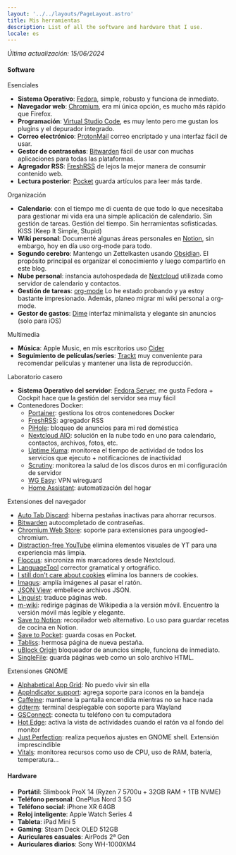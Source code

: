 ```yaml
---
layout: '../../layouts/PageLayout.astro'
title: Mis herramientas
description: List of all the software and hardware that I use.
locale: es
---
```


*Última actualización: 15/06/2024*

#### Software

Esenciales
- **Sistema Operativo**: [Fedora](https://getfedora.org/), simple, robusto y funciona de inmediato.
- **Navegador web**: [Chromium](https://chromium.woolyss.com/download/), era mi única opción, es mucho más rápido que Firefox.
- **Programación**: [Virtual Studio Code](https://code.visualstudio.com/), es muy lento pero me gustan los plugins y el depurador integrado.
- **Correo electrónico**: [ProtonMail](https://protonmail.com/) correo encriptado y una interfaz fácil de usar.
- **Gestor de contraseñas**: [Bitwarden](https://bitwarden.com/) fácil de usar con muchas aplicaciones para todas las plataformas.
- **Agregador RSS**: [FreshRSS](https://www.freshrss.org/) de lejos la mejor manera de consumir contenido web.
- **Lectura posterior**: [Pocket](https://getpocket.com/home) guarda artículos para leer más tarde.

Organización
- **Calendario**: con el tiempo me di cuenta de que todo lo que necesitaba para gestionar mi vida era una simple aplicación de calendario. Sin gestión de tareas. Gestión del tiempo. Sin herramientas sofisticadas. KISS (Keep It Simple, Stupid)
- **Wiki personal**: Documenté algunas áreas personales en [Notion](https://www.notion.so/), sin embargo, hoy en día uso org-mode para todo.
- **Segundo cerebro**: Mantengo un Zettelkasten usando [Obsidian](https://obsidian.md/). El propósito principal es organizar el conocimiento y luego compartirlo en este blog.
- **Nube personal**: instancia autohospedada de [Nextcloud](https://github.com/nextcloud/server) utilizada como servidor de calendario y contactos.
- **Gestión de tareas**: [org-mode](https://orgmode.org/) Lo he estado probando y ya estoy bastante impresionado. Además, planeo migrar mi wiki personal a org-mode.
- **Gestor de gastos**: [Dime](https://apps.apple.com/us/app/dime-budgets-and-expenses/id1635280255) interfaz minimalista y elegante sin anuncios (solo para iOS)

Multimedia
- **Música**: Apple Music, en mis escritorios uso [Cider](https://cider.sh/)
- **Seguimiento de películas/series**: [Trackt](https://trakt.tv/) muy conveniente para recomendar películas y mantener una lista de reproducción.

Laboratorio casero
- **Sistema Operativo del servidor**: [Fedora Server](https://getfedora.org/server), me gusta Fedora + Cockpit hace que la gestión del servidor sea muy fácil
- Contenedores Docker:
  - [Portainer](https://www.portainer.io/): gestiona los otros contenedores Docker
  - [FreshRSS](https://www.freshrss.org/): agregador RSS
  - [PiHole](https://pi-hole.net/): bloqueo de anuncios para mi red doméstica
  - [Nextcloud AIO](https://github.com/nextcloud/all-in-one): solución en la nube todo en uno para calendario, contactos, archivos, fotos, etc.
  - [Uptime Kuma](https://uptime.kuma.pet/): monitorea el tiempo de actividad de todos los servicios que ejecuto + notificaciones de inactividad
  - [Scrutiny](https://github.com/AnalogJ/scrutiny): monitorea la salud de los discos duros en mi configuración de servidor
  - [WG Easy](https://github.com/wg-easy/wg-easy): VPN wireguard
  - [Home Assistant](https://www.home-assistant.io/): automatización del hogar

Extensiones del navegador
- [Auto Tab Discard](https://chrome.google.com/webstore/detail/auto-tab-discard/jhnleheckmknfcgijgkadoemagpecfol): hiberna pestañas inactivas para ahorrar recursos.
- [Bitwarden](https://chrome.google.com/webstore/detail/bitwarden-free-password-m/nngceckbapebfimnlniiiahkandclblb) autocompletado de contraseñas.
- [Chromium Web Store](https://github.com/NeverDecaf/chromium-web-store): soporte para extensiones para ungoogled-chromium.
- [Distraction-free YouTube](https://chrome.google.com/webstore/detail/df-tube-distraction-free/mjdepdfccjgcndkmemponafgioodelna) elimina elementos visuales de YT para una experiencia más limpia.
- [Floccus](https://chrome.google.com/webstore/detail/floccus-bookmarks-sync/fnaicdffflnofjppbagibeoednhnbjhg): sincroniza mis marcadores desde Nextcloud.
- [LanguageTool](https://chrome.google.com/webstore/detail/grammar-checker-paraphras/oldceeleldhonbafppcapldpdifcinji) corrector gramatical y ortográfico.
- [I still don't care about cookies](https://chrome.google.com/webstore/detail/i-still-dont-care-about-c/edibdbjcniadpccecjdfdjjppcpchdlm) elimina los banners de cookies.
- [Imagus](https://chrome.google.com/webstore/detail/imagus/immpkjjlgappgfkkfieppnmlhakdmaab): amplía imágenes al pasar el ratón.
- [JSON View](https://chrome.google.com/webstore/detail/jsonview/gmegofmjomhknnokphhckolhcffdaihd): embellece archivos JSON.
- [Linguist](https://chrome.google.com/webstore/detail/linguist-web-pages-transl/gbefmodhlophhakmoecijeppjblibmie): traduce páginas web.
- [m-wiki](https://chrome.google.com/webstore/detail/m-wiki/ibnmikddaopgfbbngcgcfmanjfgbcopf): redirige páginas de Wikipedia a la versión móvil. Encuentro la versión móvil más legible y elegante.
- [Save to Notion](https://chrome.google.com/webstore/detail/save-to-notion/ldmmifpegigmeammaeckplhnjbbpccmm): recopilador web alternativo. Lo uso para guardar recetas de cocina en Notion.
- [Save to Pocket](https://chrome.google.com/webstore/detail/save-to-pocket/niloccemoadcdkdjlinkgdfekeahmflj): guarda cosas en Pocket.
- [Tabliss](https://chrome.google.com/webstore/detail/tabliss-a-beautiful-new-t/hipekcciheckooncpjeljhnekcoolahp): hermosa página de nueva pestaña.
- [uBlock Origin](https://chrome.google.com/webstore/detail/ublock-origin/cjpalhdlnbpafiamejdnhcphjbkeiagm) bloqueador de anuncios simple, funciona de inmediato.
- [SingleFile](https://github.com/gildas-lormeau/SingleFile): guarda páginas web como un solo archivo HTML.

Extensiones GNOME
- [Alphabetical App Grid](https://extensions.gnome.org/extension/4269/alphabetical-app-grid/): No puedo vivir sin ella
- [AppIndicator support](https://extensions.gnome.org/extension/615/appindicator-support/): agrega soporte para iconos en la bandeja
- [Caffeine](https://extensions.gnome.org/extension/517/caffeine/): mantiene la pantalla encendida mientras no se hace nada
- [ddterm](https://extensions.gnome.org/extension/3780/ddterm/): terminal desplegable con soporte para Wayland
- [GSConnect](https://extensions.gnome.org/extension/1319/gsconnect/): conecta tu teléfono con tu computadora
- [Hot Edge](https://extensions.gnome.org/extension/4222/hot-edge/): activa la vista de actividades cuando el ratón va al fondo del monitor
- [Just Perfection](https://extensions.gnome.org/extension/3843/just-perfection/): realiza pequeños ajustes en GNOME shell. Extensión imprescindible
- [Vitals](https://extensions.gnome.org/extension/1460/vitals/): monitorea recursos como uso de CPU, uso de RAM, batería, temperatura...

#### Hardware

- **Portátil**: Slimbook ProX 14 (Ryzen 7 5700u + 32GB RAM + 1TB NVME)
- **Teléfono personal**: OnePlus Nord 3 5G
- **Teléfono social**: iPhone XR 64GB
- **Reloj inteligente**: Apple Watch Series 4
- **Tableta**: iPad Mini 5
- **Gaming**: Steam Deck OLED 512GB
- **Auriculares casuales**: AirPods 2ª Gen
- **Auriculares diarios**: Sony WH-1000XM4